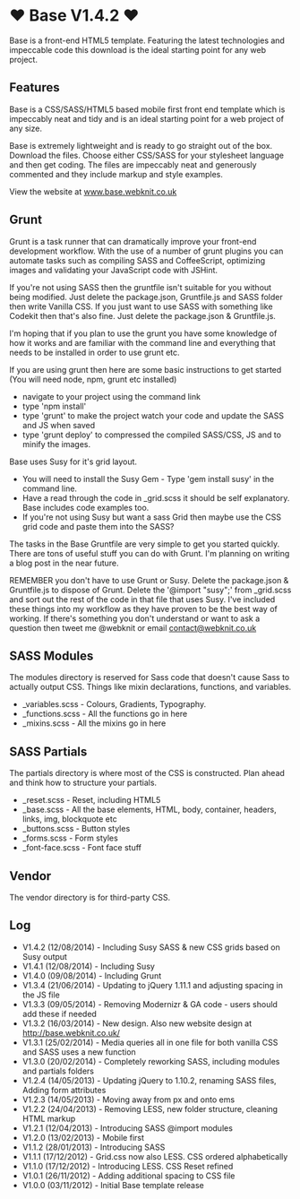 ♥ Base V1.4.2 ♥ 
===============

Base is a front-end HTML5 template. Featuring the latest technologies and impeccable code this download is the ideal starting point for any web project.


Features
--------

Base is a CSS/SASS/HTML5 based mobile first front end template which is impeccably neat and tidy and is an ideal starting point for a web project of any size.

Base is extremely lightweight and is ready to go straight out of the box. Download the files. Choose either CSS/SASS for your stylesheet language and then get coding. The files are impeccably neat and generously commented and they include markup and style examples.

View the website at www.base.webknit.co.uk


Grunt
--------

Grunt is a task runner that can dramatically improve your front-end development workflow. With the use of a number of grunt plugins you can automate tasks such as compiling SASS and CoffeeScript, optimizing images and validating your JavaScript code with JSHint.

If you're not using SASS then the gruntfile isn't suitable for you without being modified. Just delete the package.json, Gruntfile.js and SASS folder then write Vanilla CSS.
If you just want to use SASS with something like Codekit then that's also fine. Just delete the package.json & Gruntfile.js. 

I'm hoping that if you plan to use the grunt you have some knowledge of how it works and are familiar with the command line and everything that needs to be installed in order to use grunt etc.
 
If you are using grunt then here are some basic instructions to get started (You will need node, npm, grunt etc installed)
- navigate to your project using the command link
- type 'npm install'
- type 'grunt' to make the project watch your code and update the SASS and JS when saved
- type 'grunt deploy' to compressed the compiled SASS/CSS, JS and to minify the images.

Base uses Susy for it's grid layout.
- You will need to install the Susy Gem - Type 'gem install susy' in the command line.
- Have a read through the code in _grid.scss it should be self explanatory. Base includes code examples too.
- If you're not using Susy but want a sass Grid then maybe use the CSS grid code and paste them into the SASS?

The tasks in the Base Gruntfile are very simple to get you started quickly. 
There are tons of useful stuff you can do with Grunt. I'm planning on writing a blog post in the near future.

REMEMBER you don't have to use Grunt or Susy. 
Delete the package.json & Gruntfile.js to dispose of Grunt.
Delete the '@import "susy";' from _grid.scss and sort out the rest of the code in that file that uses Susy.
I've included these things into my workflow as they have proven to be the best way of working. 
If there's something you don't understand or want to ask a question then tweet me @webknit or email contact@webknit.co.uk


SASS Modules
-------------

The modules directory is reserved for Sass code that doesn't cause Sass to actually output CSS. Things like mixin declarations, functions, and variables.

- _variables.scss - Colours, Gradients, Typography.
- _functions.scss - All the functions go in here
- _mixins.scss - All the mixins go in here


SASS Partials
-------------

The partials directory is where most of the CSS is constructed. Plan ahead and think how to structure your partials.

- _reset.scss - Reset, including HTML5
- _base.scss - All the base elements, HTML, body, container, headers, links, img, blockquote etc
- _buttons.scss - Button styles
- _forms.scss - Form styles
- _font-face.scss - Font face stuff


Vendor
-------------

The vendor directory is for third-party CSS.


Log
---

- V1.4.2 (12/08/2014) - Including Susy SASS & new CSS grids based on Susy output
- V1.4.1 (12/08/2014) - Including Susy
- V1.4.0 (09/08/2014) - Including Grunt
- V1.3.4 (21/06/2014) - Updating to jQuery 1.11.1 and adjusting spacing in the JS file
- V1.3.3 (09/05/2014) - Removing Modernizr & GA code - users should add these if needed
- V1.3.2 (16/03/2014) - New design. Also new website design at http://base.webknit.co.uk/
- V1.3.1 (25/02/2014) - Media queries all in one file for both vanilla CSS and SASS uses a new function
- V1.3.0 (20/02/2014) - Completely reworking SASS, including modules and partials folders
- V1.2.4 (14/05/2013) - Updating jQuery to 1.10.2, renaming SASS files, Adding form attributes
- V1.2.3 (14/05/2013) - Moving away from px and onto ems
- V1.2.2 (24/04/2013) - Removing LESS, new folder structure, cleaning HTML markup
- V1.2.1 (12/04/2013) - Introducing SASS @import modules
- V1.2.0 (13/02/2013) - Mobile first
- V1.1.2 (28/01/2013) - Introducing SASS
- V1.1.1 (17/12/2012) - Grid.css now also LESS. CSS ordered alphabetically
- V1.1.0 (17/12/2012) - Introducing LESS. CSS Reset refined
- V1.0.1 (26/11/2012) - Adding additional spacing to CSS file
- V1.0.0 (03/11/2012) - Initial Base template release

